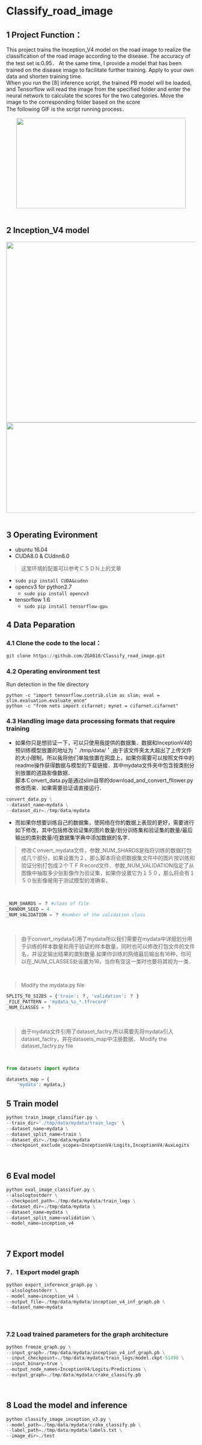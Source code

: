 # Classify_road_image
## 1  Project Function：<br>
This project trains the Inception_V4 model on the road image to realize the classification of the road image according to the disease. The accuracy of the test set is:0.95． At the same time, I provide a model that has been trained on the disease image to facilitate further training. Apply to your own data and shorten training time.<br>
When you run the [8] inference script, the trained PB model will be loaded, and Tensorflow will read the image from the specified folder and enter the neural network to calculate the scores for the two categories. Move the image to the corresponding folder based on the score<br>
The following GIF is the script running process．<br>
<div align=center><img width="450" height="240" src="https://github.com/ZGX010/Classify_road_image/blob/master/doc/classimage.gif"/></div>
<br>

## 2  Inception_V4 model

<div align=center><img width="800" height="480" src="https://github.com/ZGX010/Classify_road_image/blob/master/doc/inceptionv4.png"/></div>
<div align=center><img width="800" height="240" src="https://github.com/ZGX010/Classify_road_image/blob/master/doc/inceptionv4model.png"/></div>
<br>

## 3  Operating Evironment
* ubuntu 16.04
* CUDA8.0 & CUdnn6.0
>这里环境的配置可以参考ＣＳＤＮ上的文章
  * ```sudo pip install CUDA&cudnn```
* opencv3 for python2.7
  * ```sudo pip install opencv3```
* tensorflow 1.6
  * ```sudo pip install tensorflow-gpu ```

## 4 Data Peparation
### 4.1 Clone the code to the local：<br>
```Python
git clone https://github.com/ZGX010/Classify_road_image.git
```
### 4.2 Operating environment test
Run detection in the file directory
```Ｐython
python -c "import tensorflow.contrib.slim as slim; eval = slim.evaluation.evaluate_once"
python -c "from nets import cifarnet; mynet = cifarnet.cifarnet"
```

### 4.3 Handling image data processing formats that require training
* 如果你只是想验证一下，可以只使用我提供的数据集．数据和InceptionV4的预训练模型放置的地址为＇./tmp/data/＇,由于该文件夹太大超出了上传文件的大小限制，所以我将他们单独放置在网盘上，如果你需要可以按照文件中的readme操作获得数据与模型的下载链接．其中mydata文件夹中包含按类别分别放置的道路影像数据． <br>
脚本Ｃonvert_data.py是通过slim自带的download_and_convert_fllower.py修改而来．如果需要验证请直接运行． <br>
```python
convert_data.py \
--dataset_name=mydata \
--dataset_dir=./tmp/data/mydata
```
* 而如果你想要训练自己的数据集，使网络在你的数据上表现的更好，需要进行如下修改，其中包括修改验证集的图片数量/划分训练集和验证集的数量/最后输出的类别数量/在数据集字典中添加数据的名字．
> 修改Ｃonvert_mydata文件，参数_NUM_SHARDS是指将训练的数据打包成几个部分，如果设置为２，那么脚本将会把数据集文件中的图片按训练和验证分别打包成２个ＴＦＲecord文件．参数_NUM_VALIDATION指定了从图像中抽取多少张影像作为验证集，如果你设置它为１５０，那么将会有１５０张影像被用于测试模型的准确率，
<br>

```Python
_NUM_SHARDS = ？ #class of file
_RANDOM_SEED = 4
_NUM_VALIDATION = ？ #number of the validation class
```
<br>

> 由于convert_mydata引用了mydata所以我们需要在mydata中详细划分用于训练的样本数量和用于验证的样本数量，同时也可以修改打包文件的文件名，并设定输出结果的类别数量.如果你训练的网络最后输出有16种，你可以在_NUM_CLASSES处设置为16，当你有空这一类时也要将其视为一类．
<br>

> Modify the mydata.py file
```python
SPLITS_TO_SIZES = {'train': ？, 'validation': ？ }
_FILE_PATTERN = 'mydata_%s_*.tfrecord'
_NUM_CLASSES = ？
```
<br>

> 由于mydata文件引用了dataset_factry,所以需要先将mydata引入dataset_factry，并在datasets_map中注册数据．
> Modify the dataset_factry.py file
<br>

```python
from datasets import mydata
```
```python
datasets_map = {
    'mydata': mydata,}
```

## 5  Train model

```Python
python train_image_classifier.py \
--train_dir='./tmp/data/mydata/train_logs' \
--dataset_name=mydata \
--dataset_split_name=train \
--dataset_dir=./tmp/data/mydata
--checkpoint_exclude_scopes=InceptionV4/Logits,InceptionV4/AuxLogits 
```
<br>

## 6  Eval model
```Python
python eval_image_classifier.py \
--alsologtostderr \
--checkpoint_path=./tmp/data/mydata/train_logs \
--dataset_dir=./tmp/data/mydata \
--dataset_name=mydata \
--dataset_split_name=validation \
--model_name=inception_v4
```
<br>

## 7  Export model
### 7．1 Export model graph
```Python
python export_inference_graph.py \
--alsologtostderr \
--model_name=inception_v4 \
--output_file=./tmp/data/mydata/inception_v4_inf_graph.pb \
--dataset_name=mydata
```
<br>

### 7.2 Load trained parameters for the graph architecture
```Python
python freeze_graph.py \
--input_graph=./tmp/data/mydata/inception_v4_inf_graph.pb \
--input_checkpoint=./tmp/data/mydata/train_logs/model.ckpt-51498 \
--input_binary=true \
--output_node_names=InceptionV4/Logits/Predictions \
--output_graph=./tmp/data/mydata/crake_classify.pb
```
<br>

## 8  Load the model and inference
```Python
python classify_image_inception_v3.py \
--model_path=./tmp/data/mydata/crake_classify.pb \
--label_path=./tmp/data/mydata/labels.txt \
--image_dir=./test
```

